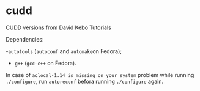 # cudd
CUDD versions from  David Kebo Tutorials

Dependencies:

-`autotools` (`autoconf` and `automake`on Fedora);
- `g++` (`gcc-c++` on Fedora).

In case of `aclocal-1.14 is missing on your system` problem while running `./configure`, run `autoreconf` befora running `./configure` again.
